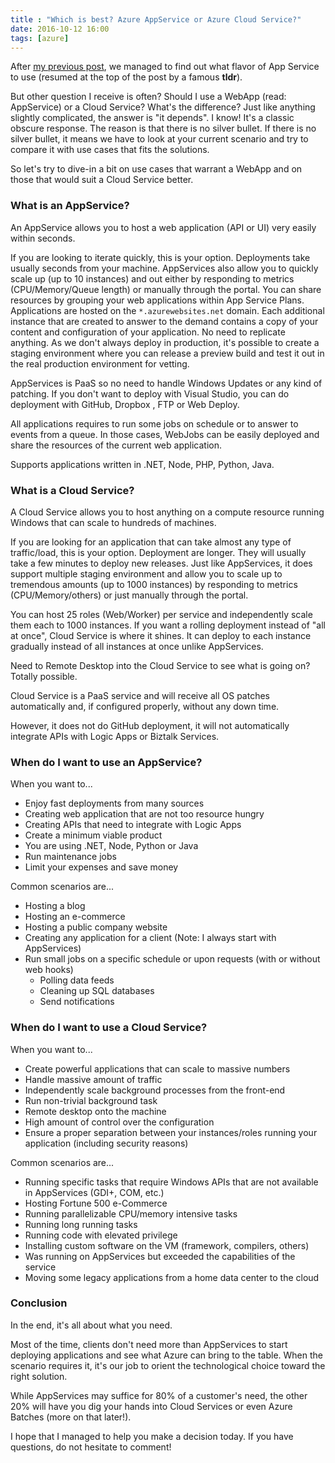 ```yaml
---
title : "Which is best? Azure AppService or Azure Cloud Service?"
date: 2016-10-12 16:00
tags: [azure]
---
```


After [my previous post](/post/azure-webapp-vs-azure-api-app/), we managed to find out what flavor of App Service to use (resumed at the top of the post by a famous **tldr**).  

But other question I receive is often? Should I use a WebApp (read: AppService) or a Cloud Service? What's the difference? Just like anything slightly complicated, the answer is "it depends". I know! It's a classic obscure response. The reason is that there is no silver bullet. If there is no silver bullet, it means we have to look at your current scenario and try to compare it with use cases that fits the solutions.

So let's try to dive-in a bit on use cases that warrant a WebApp and on those that would suit a Cloud Service better.

### What is an AppService?

An AppService allows you to host a web application (API or UI) very easily within seconds.

If you are looking to iterate quickly, this is your option. Deployments take usually seconds from your machine. AppServices also allow you to quickly scale up (up to 10 instances) and out either by responding to metrics (CPU/Memory/Queue length) or manually through the portal. You can share resources by grouping your web applications within App Service Plans. Applications are hosted on the `*.azurewebsites.net` domain. Each additional instance that are created to answer to the demand contains a copy of your content and configuration of your application. No need to replicate anything. As we don't always deploy in production, it's possible to create a staging environment where you can release a preview build and test it out in the real production environment for vetting.

AppServices is PaaS so no need to handle Windows Updates or any kind of patching. If you don't want to deploy with Visual Studio, you can do deployment with GitHub, Dropbox , FTP or Web Deploy.

All applications requires to run some jobs on schedule or to answer to events from a queue. In those cases, WebJobs can be easily deployed and share the resources of the current web application.

Supports applications written in .NET, Node, PHP, Python, Java.

### What is a Cloud Service?

A Cloud Service allows you to host anything on a compute resource running Windows that can scale to hundreds of machines.

If you are looking for an application that can take almost any type of traffic/load, this is your option. Deployment are longer. They will usually take a few minutes to deploy new releases. Just like AppServices, it does support multiple staging environment and allow you to scale up to tremendous amounts (up to 1000 instances) by responding to metrics (CPU/Memory/others) or just manually through the portal.

You can host 25 roles (Web/Worker) per service and independently scale them each to 1000 instances. If you want a rolling deployment instead of "all at once", Cloud Service is where it shines. It can deploy to each instance gradually instead of all instances at once unlike AppServices.

Need to Remote Desktop into the Cloud Service to see what is going on? Totally possible.

Cloud Service is a PaaS service and will receive all OS patches automatically and, if configured properly, without any down time.

However, it does not do GitHub deployment, it will not automatically integrate APIs with Logic Apps or Biztalk Services.


### When do I want to use an AppService?

When you want to...
* Enjoy fast deployments from many sources
* Creating web application that are not too resource hungry
* Creating APIs that need to integrate with Logic Apps
* Create a minimum viable product
* You are using .NET, Node, Python or Java
* Run maintenance jobs
* Limit your expenses and save money

Common scenarios are...

* Hosting a blog
* Hosting an e-commerce
* Hosting a public company website
* Creating any application for a client (Note: I always start with AppServices)
* Run small jobs on a specific schedule or upon requests (with or without web hooks)
   * Polling data feeds
   * Cleaning up SQL databases
   * Send notifications

### When do I want to use a Cloud Service?

When you want to...

* Create powerful applications that can scale to massive numbers
* Handle massive amount of traffic
* Independently scale background processes from the front-end
* Run non-trivial background task
* Remote desktop onto the machine
* High amount of control over the configuration
* Ensure a proper separation between your instances/roles running your application (including security reasons)

Common scenarios are...

* Running specific tasks that require Windows APIs that are not available in AppServices (GDI+, COM, etc.)
* Hosting Fortune 500 e-Commerce
* Running parallelizable CPU/memory intensive tasks
* Running long running tasks
* Running code with elevated privilege
* Installing custom software on the VM (framework, compilers, others)
* Was running on AppServices but exceeded the capabilities of the service
* Moving some legacy applications from a home data center to the cloud

### Conclusion

In the end, it's all about what you need.

Most of the time, clients don't need more than AppServices to start deploying applications and see what Azure can bring to the table. When the scenario requires it, it's our job to orient the technological choice toward the right solution.

While AppServices may suffice for 80% of a customer's need, the other 20% will have you dig your hands into Cloud Services or even Azure Batches (more on that later!).

I hope that I managed to help you make a decision today. If you have questions, do not hesitate to comment!
